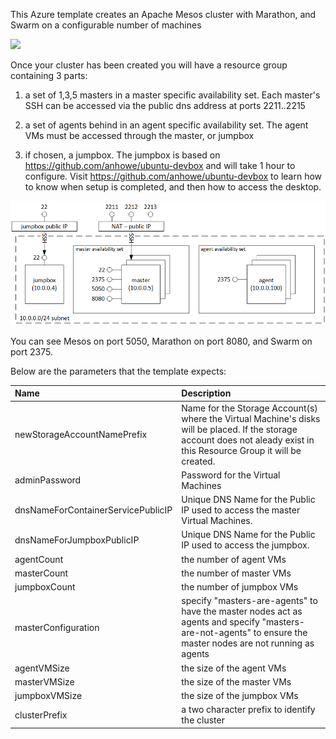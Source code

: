 This Azure template creates an Apache Mesos cluster with Marathon, and Swarm on a configurable number of machines

<a href="https://portal.azure.com/#create/Microsoft.Template/uri/https%3A%2F%2Fraw.githubusercontent.com%2Fanhowe%2Fmesos-scalable-cluster%2Fmaster%2Fazuredeploy.json" target="_blank">
    <img src="http://azuredeploy.net/deploybutton.png"/>
</a>

Once your cluster has been created you will have a resource group containing 3 parts:

1. a set of 1,3,5 masters in a master specific availability set.  Each master's SSH can be accessed via the public dns address at ports 2211..2215

2. a set of agents behind in an agent specific availability set.  The agent VMs must be accessed through the master, or jumpbox

3. if chosen, a jumpbox.  The jumpbox is based on https://github.com/anhowe/ubuntu-devbox and will take 1 hour to configure.  Visit https://github.com/anhowe/ubuntu-devbox to learn how to know when setup is completed, and then how to access the desktop.

![Image of mesos cluster on azure](https://raw.githubusercontent.com/anhowe/mesos-scalable-cluster/master/images/mesos.png)

You can see Mesos on port 5050, Marathon on port 8080, and Swarm on port 2375.

Below are the parameters that the template expects:

| Name   | Description    |
|:--- |:---|
| newStorageAccountNamePrefix  | Name for the Storage Account(s) where the Virtual Machine's disks will be placed.  If the storage account does not aleady exist in this Resource Group it will be created. |
| adminPassword  | Password for the Virtual Machines  |
| dnsNameForContainerServicePublicIP  | Unique DNS Name for the Public IP used to access the master Virtual Machines. |
| dnsNameForJumpboxPublicIP  | Unique DNS Name for the Public IP used to access the jumpbox. |
| agentCount | the number of agent VMs |
| masterCount | the number of master VMs |
| jumpboxCount | the number of jumpbox VMs |
| masterConfiguration | specify "masters-are-agents" to have the master nodes act as agents and specify "masters-are-not-agents" to ensure the master nodes are not running as agents |
| agentVMSize | the size of the agent VMs |
| masterVMSize | the size of the master VMs |
| jumpboxVMSize | the size of the jumpbox VMs |
| clusterPrefix | a two character prefix to identify the cluster |
